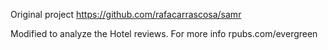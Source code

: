 Original project 
https://github.com/rafacarrascosa/samr

Modified to analyze the Hotel reviews. 
For more info
rpubs.com/evergreen
